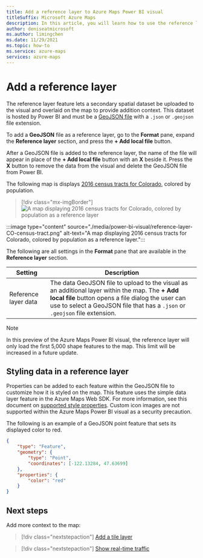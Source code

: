 ```yaml
---
title: Add a reference layer to Azure Maps Power BI visual
titleSuffix: Microsoft Azure Maps
description: In this article, you will learn how to use the reference layer in Azure Maps Power BI visual.
author: deniseatmicrosoft
ms.author: limingchen
ms.date: 11/29/2021
ms.topic: how-to
ms.service: azure-maps
services: azure-maps
---
```


# Add a reference layer

The reference layer feature lets a secondary spatial dataset be uploaded to the visual and overlaid on the map to provide addition context. This dataset is hosted by Power BI and must be a [GeoJSON file](https://wikipedia.org/wiki/GeoJSON) with a `.json` or `.geojson` file extension.

To add a **GeoJSON** file as a reference layer, go to the **Format** pane, expand the **Reference layer** section, and press the **+ Add local file** button.

After a GeoJSON file is added to the reference layer, the name of the file will appear in place of the **+ Add local file** button with an **X** beside it. Press the **X** button to remove the data from the visual and delete the GeoJSON file from Power BI.

The following map is displays [2016 census tracts for Colorado](https://github.com/Azure-Samples/AzureMapsCodeSamples/tree/master/Static/data/geojson), colored by population.

> [!div class="mx-imgBorder"]
> ![A map displaying 2016 census tracts for Colorado, colored by population as a reference layer](media/power-bi-visual/reference-layer-CO-census-tract.png)

:::image type="content" source="./media/power-bi-visual/reference-layer-CO-census-tract.png" alt-text="A map displaying 2016 census tracts for Colorado, colored by population as a reference layer.":::

The following are all settings in the **Format** pane that are available in the **Reference layer** section.

| Setting              | Description   |
|----------------------|---------------|
| Reference layer data | The data GeoJSON file to upload to the visual as an additional layer within the map. The **+ Add local file** button opens a file dialog the user can use to select a GeoJSON file that has a `.json` or `.geojson` file extension. |

> [!NOTE]
> In this preview of the Azure Maps Power BI visual, the reference layer will only load the first 5,000 shape features to the map. This limit will be increased in a future update.

## Styling data in a reference layer

Properties can be added to each feature within the GeoJSON file to customize how it is styled on the map. This feature uses the simple data layer feature in the Azure Maps Web SDK. For more information, see this document on [supported style properties](spatial-io-add-simple-data-layer.md#default-supported-style-properties). Custom icon images are not supported within the Azure Maps Power BI visual as a security precaution.

The following is an example of a GeoJSON point feature that sets its displayed color to red.

```json
{
    "type": "Feature",
    "geometry": {
        "type": "Point",
        "coordinates": [-122.13284, 47.63699]
    },
    "properties": {
        "color": "red"
    }
}
```

## Next steps

Add more context to the map:

> [!div class="nextstepaction"]
> [Add a tile layer](power-bi-visual-add-tile-layer.md)

> [!div class="nextstepaction"]
> [Show real-time traffic](power-bi-visual-show-real-time-traffic.md)
